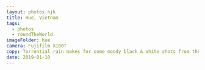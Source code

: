 ```yaml
---
layout: photos.njk
title: Hue, Vietnam
tags:
  - photos
  - roundTheWorld
imageFolder: hue
camera: Fujifilm X100T
copy: Torrential rain makes for some moody black & white shots from the former imperial capital.
date: 2019-01-10
---
```


 